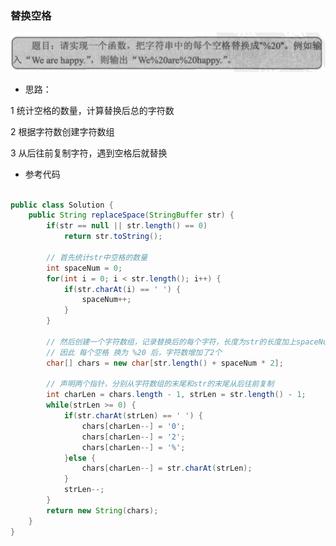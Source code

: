 ### 替换空格

![替换空格](https://github.com/ytuan996/notebook/blob/master/image/%E6%9B%BF%E6%8D%A2%E7%A9%BA%E6%A0%BC.png?raw=true)

- 思路：

1 统计空格的数量，计算替换后总的字符数

2 根据字符数创建字符数组

3 从后往前复制字符，遇到空格后就替换

- 参考代码

```java

public class Solution {
    public String replaceSpace(StringBuffer str) {
    	if(str == null || str.length() == 0) 
            return str.toString();
        
        // 首先统计str中空格的数量
        int spaceNum = 0;
        for(int i = 0; i < str.length(); i++) {
            if(str.charAt(i) == ' ') {
                spaceNum++;
            }
        }
        
        // 然后创建一个字符数组，记录替换后的每个字符，长度为str的长度加上spaceNum * 2 
        // 因此 每个空格 换为 %20 后，字符数增加了2个
        char[] chars = new char[str.length() + spaceNum * 2];
        
        // 声明两个指针，分别从字符数组的末尾和str的末尾从后往前复制
        int charLen = chars.length - 1, strLen = str.length() - 1;
        while(strLen >= 0) {
            if(str.charAt(strLen) == ' ') {
                chars[charLen--] = '0';
                chars[charLen--] = '2';
                chars[charLen--] = '%';
            }else {
                chars[charLen--] = str.charAt(strLen);
            }
            strLen--;
        }
        return new String(chars);
    }
}
```
